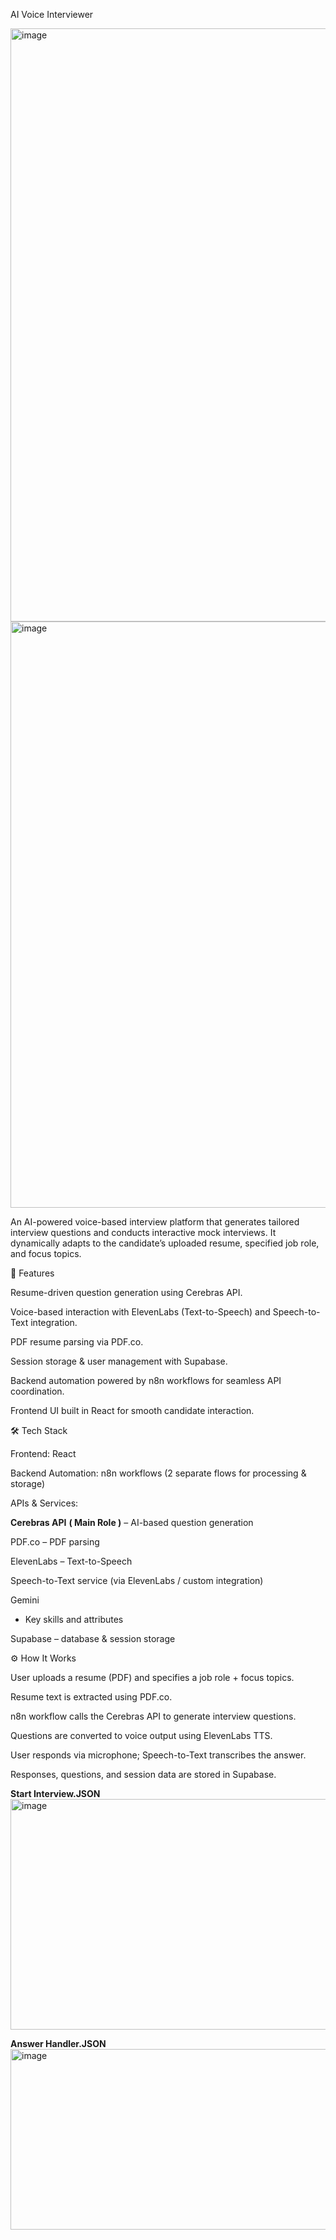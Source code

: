 AI Voice Interviewer

<img width="1608" height="949" alt="image" src="https://github.com/user-attachments/assets/4496b85f-c7f7-4e4d-b4b1-8db42e1346f3" />

<img width="1608" height="938" alt="image" src="https://github.com/user-attachments/assets/ba0e5f31-18ef-4a3a-b87c-06f46895587e" />


An AI-powered voice-based interview platform that generates tailored interview questions and conducts interactive mock interviews. It dynamically adapts to the candidate’s uploaded resume, specified job role, and focus topics.

🚀 Features

Resume-driven question generation using Cerebras API.

Voice-based interaction with ElevenLabs (Text-to-Speech) and Speech-to-Text integration.

PDF resume parsing via PDF.co.

Session storage & user management with Supabase.

Backend automation powered by n8n workflows for seamless API coordination.

Frontend UI built in React for smooth candidate interaction.

🛠️ Tech Stack

Frontend: React

Backend Automation: n8n workflows (2 separate flows for processing & storage)

APIs & Services:

**Cerebras API** **( Main Role )**
 – AI-based question generation

PDF.co
 – PDF parsing

ElevenLabs
 – Text-to-Speech

Speech-to-Text service (via ElevenLabs / custom integration)

Gemini
- Key skills and attributes

Supabase
 – database & session storage

⚙️ How It Works

User uploads a resume (PDF) and specifies a job role + focus topics.

Resume text is extracted using PDF.co.

n8n workflow calls the Cerebras API to generate interview questions.

Questions are converted to voice output using ElevenLabs TTS.

User responds via microphone; Speech-to-Text transcribes the answer.

Responses, questions, and session data are stored in Supabase.

**Start Interview.JSON**
<img width="1681" height="369" alt="image" src="https://github.com/user-attachments/assets/371123ed-9bdb-4c5f-94d4-3a9a07b11775" />

**Answer Handler.JSON**
<img width="1659" height="289" alt="image" src="https://github.com/user-attachments/assets/c71703cb-c456-449c-ab31-aec30cc33e34" />


